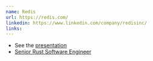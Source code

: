 ```yaml
---
name: Redis
url: https://redis.com/
linkedin: https://www.linkedin.com/company/redisinc/
links:
---
```


* See the [presentation](/events/)
* [Senior Rust Software Engineer](https://www.linkedin.com/jobs/view/4194286670)


